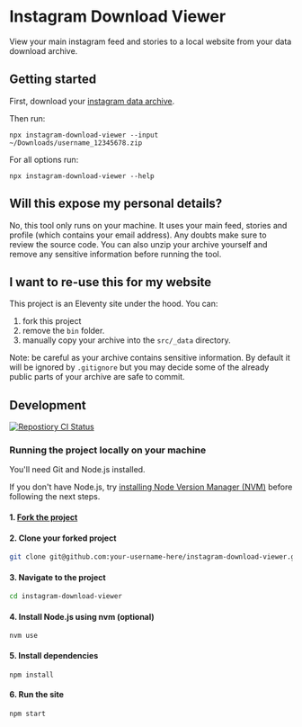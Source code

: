 # Instagram Download Viewer

View your main instagram feed and stories to a local website from your data download archive.

## Getting started

First, download your [instagram data archive](https://help.instagram.com/contact/163695614321277).

Then run:

```
npx instagram-download-viewer --input ~/Downloads/username_12345678.zip
```

For all options run:

```
npx instagram-download-viewer --help
```

## Will this expose my personal details?

No, this tool only runs on your machine.
It uses your main feed, stories and profile (which contains your email address).
Any doubts make sure to review the source code.
You can also unzip your archive yourself and remove any sensitive information before running the tool.

## I want to re-use this for my website

This project is an Eleventy site under the hood.
You can:

1. fork this project
2. remove the `bin` folder.
3. manually copy your archive into the `src/_data` directory.

Note: be careful as your archive contains sensitive information.
By default it will be ignored by `.gitignore` but you may decide some of the already public parts of your archive are safe to commit.

## Development

[![Repostiory CI Status](https://github.com/nickcolley/instagram-download-viewer/workflows/ci/badge.svg)](https://github.com/nickcolley/instagram-download-viewer/actions?query=workflow%3Aci)

### Running the project locally on your machine

You'll need Git and Node.js installed.

If you don't have Node.js, try [installing Node Version Manager (NVM)](https://github.com/nvm-sh/nvm#install--update-script) before following the next steps.

#### 1. [Fork the project](https://docs.github.com/en/free-pro-team@latest/github/getting-started-with-github/fork-a-repo)

#### 2. Clone your forked project

```bash
git clone git@github.com:your-username-here/instagram-download-viewer.git
```

#### 3. Navigate to the project

```bash
cd instagram-download-viewer
```

#### 4. Install Node.js using nvm (optional)

```
nvm use
```

#### 5. Install dependencies

```
npm install
```

#### 6. Run the site

```
npm start
```
